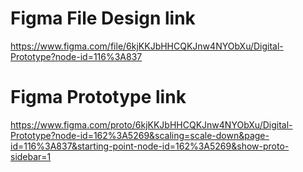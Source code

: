 # Figma File Design link

https://www.figma.com/file/6kjKKJbHHCQKJnw4NYObXu/Digital-Prototype?node-id=116%3A837


# Figma Prototype link

https://www.figma.com/proto/6kjKKJbHHCQKJnw4NYObXu/Digital-Prototype?node-id=162%3A5269&scaling=scale-down&page-id=116%3A837&starting-point-node-id=162%3A5269&show-proto-sidebar=1